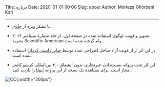 Title: درباره
Date: 2020-01-01 00:00
Slug: about
Author: Morteza Ghorbani Kari

------
- با تشکر ویژه از [جادی](http://jadi.ir/).

- تصویر و فونت لوگوی استفاده شده در صفحهٔ اول، از جلد شمارهٔ سپتامبر ۲۰۱۴ نشریهٔ Scientific American وام گرفته شده است.

- در این اثر از از فونت آزاد ساحل (طراحی شده توسط [صابر راستی کردار](https://rastikerdar.github.io/)) استفاده شده است.

- این اثر تحت پروانه نسبت‌دادن-غیرتجاری-بدون انشقاق ۴.۰ بین‌المللی کریتیو کامنز مجاز است. برای مشاهدهٔ یک نسخه از این پروانه [اینجا](https://creativecommons.org/licenses/by-nc-nd/4.0/deed.fa) را بازدید کنید.

![CC]({static}/images/by-nc-nd.png){:width="200px"}